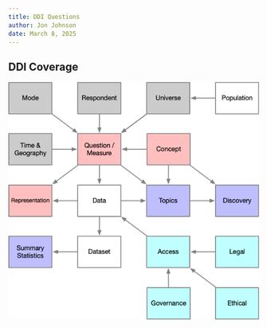 ```yaml
---
title: DDI Questions
author: Jon Johnson
date: March 8, 2025
---
```


## DDI Coverage

![](img/data-provenance.png)
